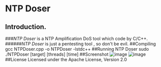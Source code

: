 # NTP Doser          
## Introduction.
###*NTP Doser* is a NTP Amplification DoS tool which code by C/C++.
######*NTP Doser* is just a pentesting tool , so don't be evil.
##Compiling
	gcc NTPDoser.cpp -o NTPDoser -lstdc++
##Running NTP Doser
	sudo ./NTPDoser [target] [threads] [time]
##Screenshot
![image](https://github.com/DrizzleRisk/NTPDoser/blob/master/screenshot/help.png)
![image](https://github.com/DrizzleRisk/NTPDoser/blob/master/screenshot/test.png)
##License
	Licensed under the Apache License, Version 2.0
